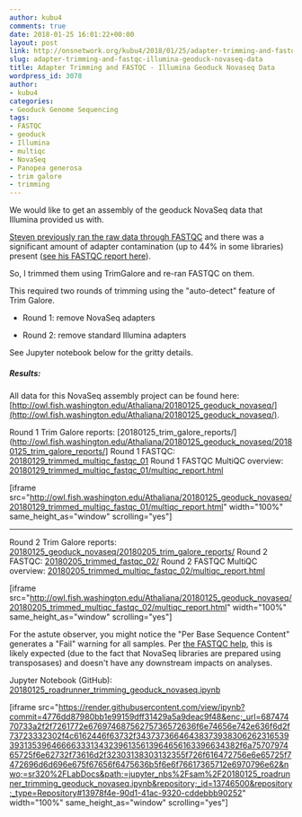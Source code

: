 ```yaml
---
author: kubu4
comments: true
date: 2018-01-25 16:01:22+00:00
layout: post
link: http://onsnetwork.org/kubu4/2018/01/25/adapter-trimming-and-fastqc-illumina-geoduck-novaseq-data/
slug: adapter-trimming-and-fastqc-illumina-geoduck-novaseq-data
title: Adapter Trimming and FASTQC - Illumina Geoduck Novaseq Data
wordpress_id: 3078
author:
- kubu4
categories:
- Geoduck Genome Sequencing
tags:
- FASTQC
- geoduck
- Illumina
- multiqc
- NovaSeq
- Panopea generosa
- trim galore
- trimming
---
```


We would like to get an assembly of the geoduck NovaSeq data that Illumina provided us with.

[Steven previously ran the raw data through FASTQC](https://sr320.github.io/Illumina-Summary/) and there was a significant amount of adapter contamination (up to 44% in some libraries) present ([see his FASTQC report here](http://owl.fish.washington.edu/halfshell/bu-alanine-wd/17-09-15b/multiqc_report.html)).

So, I trimmed them using TrimGalore and re-ran FASTQC on them.

This required two rounds of trimming using the "auto-detect" feature of Trim Galore.





  * Round 1: remove NovaSeq adapters


  * Round 2: remove standard Illumina adapters



See Jupyter notebook below for the gritty details.



##### Results:



All data for this NovaSeq assembly project can be found here: [http://owl.fish.washington.edu/Athaliana/20180125_geoduck_novaseq/](http://owl.fish.washington.edu/Athaliana/20180125_geoduck_novaseq/).

Round 1 Trim Galore reports: [20180125_trim_galore_reports/](http://owl.fish.washington.edu/Athaliana/20180125_geoduck_novaseq/20180125_trim_galore_reports/]
Round 1 FASTQC: [20180129_trimmed_multiqc_fastqc_01](http://owl.fish.washington.edu/Athaliana/20180125_geoduck_novaseq/20180129_trimmed_multiqc_fastqc_01/)
Round 1 FASTQC MultiQC overview: [20180129_trimmed_multiqc_fastqc_01/multiqc_report.html](http://owl.fish.washington.edu/Athaliana/20180125_geoduck_novaseq/20180129_trimmed_multiqc_fastqc_01/multiqc_report.html)

[iframe src="http://owl.fish.washington.edu/Athaliana/20180125_geoduck_novaseq/20180129_trimmed_multiqc_fastqc_01/multiqc_report.html" width="100%" same_height_as="window" scrolling="yes"]



* * *



  


  


  



Round 2 Trim Galore reports: [20180125_geoduck_novaseq/20180205_trim_galore_reports/](http://owl.fish.washington.edu/Athaliana/20180125_geoduck_novaseq/20180205_trim_galore_reports/)
Round 2 FASTQC: [20180205_trimmed_fastqc_02/](http://owl.fish.washington.edu/Athaliana/20180125_geoduck_novaseq/20180205_trimmed_fastqc_02/)
Round 2 FASTQC MultiQC overview: [20180205_trimmed_multiqc_fastqc_02/multiqc_report.html](http://owl.fish.washington.edu/Athaliana/20180125_geoduck_novaseq/20180205_trimmed_multiqc_fastqc_02/multiqc_report.html)

[iframe src="http://owl.fish.washington.edu/Athaliana/20180125_geoduck_novaseq/20180205_trimmed_multiqc_fastqc_02/multiqc_report.html" width="100%" same_height_as="window" scrolling="yes"]

  


  


  



For the astute observer, you might notice the "Per Base Sequence Content" generates a "Fail" warning for all samples. Per [the FASTQC help](http://www.bioinformatics.babraham.ac.uk/projects/fastqc/Help/3%20Analysis%20Modules/4%20Per%20Base%20Sequence%20Content.html), this is likely expected (due to the fact that NovaSeq libraries are prepared using transposases) and doesn't have any downstream impacts on analyses.

  


  


  



Jupyter Notebook (GitHub): [20180125_roadrunner_trimming_geoduck_novaseq.ipynb](https://github.com/sr320/LabDocs/blob/master/jupyter_nbs/sam/20180125_roadrunner_trimming_geoduck_novaseq.ipynb)

[iframe src="https://render.githubusercontent.com/view/ipynb?commit=4776dd87980bb1e99159dff31429a5a9deac9f48&enc;_url=68747470733a2f2f7261772e67697468756275736572636f6e74656e742e636f6d2f73723332302f4c6162446f63732f343737366464383739383062623165393931353964666633313432396135613964656163396634382f6a7570797465725f6e62732f73616d2f32303138303132355f726f616472756e6e65725f7472696d6d696e675f67656f6475636b5f6e6f76617365712e6970796e62&nwo;=sr320%2FLabDocs&path;=jupyter_nbs%2Fsam%2F20180125_roadrunner_trimming_geoduck_novaseq.ipynb&repository;_id=13746500&repository;_type=Repository#13978f4e-90d1-41ac-9320-cddebbb90252" width="100%" same_height_as="window" scrolling="yes"]
